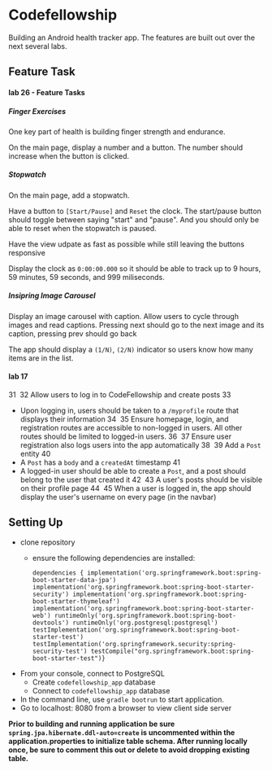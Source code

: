 # Codefellowship
Building an Android health tracker app. The features are built out over the next several labs.
## Feature Task

#### lab 26 - Feature Tasks

##### Finger Exercises
One key part of health is building finger strength and endurance.

On the main page, display a number and a button. The number should increase when the button is clicked.

##### Stopwatch

On the main page, add a stopwatch.

Have a button to `[Start/Pause]` and `Reset` the clock. The start/pause button should toggle between saying "start" and "pause". And you should only be able to reset when the stopwatch is paused.

Have the view udpate as fast as possible while still leaving the buttons responsive

Display the clock as `0:00:00.000` so it should be able to track up to 9 hours, 59 minutes, 59 seconds, and 999 miliseconds.

##### Insipring Image Carousel

Display an image carousel with caption. Allow users to cycle through images and read captions. Pressing next should go to the next image and its caption, pressing prev should go back

The app should display a `(1/N)`, `(2/N)` indicator so users know how many items are in the list.
#### lab 17
31
​
32
Allow users to log in to CodeFellowship and create posts
33
* Upon logging in, users should be taken to a `/myprofile` route that displays their information
34
​
35
Ensure homepage, login, and registration routes are accessible to non-logged in users. All other routes should be limited to logged-in users.
36
​
37
Ensure user registration also logs users into the app automatically
38
​
39
Add a `Post` entity
40
* A `Post` has a `body` and a `createdAt` timestamp
41
* A logged-in user should be able to create a `Post`, and a post should belong to the user that created it
42
​
43
A user's posts should be visible on their profile page
44
​
45
When a user is logged in, the app should display the user's username on every page (in the navbar)

## Setting Up
* clone repository
    * ensure the following dependencies are installed:

         `dependencies {
    	implementation('org.springframework.boot:spring-boot-starter-data-jpa')
        	implementation('org.springframework.boot:spring-boot-starter-security')
        	implementation('org.springframework.boot:spring-boot-starter-thymeleaf')
        	implementation('org.springframework.boot:spring-boot-starter-web')
        	runtimeOnly('org.springframework.boot:spring-boot-devtools')
        	runtimeOnly('org.postgresql:postgresql')
        	testImplementation('org.springframework.boot:spring-boot-starter-test')
        	testImplementation('org.springframework.security:spring-security-test')
        	testCompile("org.springframework.boot:spring-boot-starter-test")}`
* From your console, connect to PostgreSQL
    * Create `codefellowship_app` database
    * Connect to `codefellowship_app` database
* In the command line, use `gradle bootrun` to start application.
* Go to localhost: 8080 from a browser to view client side server

**Prior to building and running application be sure `spring.jpa.hibernate.ddl-auto=create` is uncommented within the application.properties to initialize table schema. After running locally once, be sure to comment this out or delete to avoid dropping existing table.**

